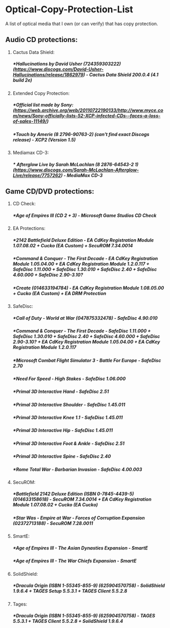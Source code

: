 # Optical-Copy-Protection-List
A list of optical media that I own (or can verify) that has copy protection.

## Audio CD protections:
1. Cactus Data Shield:
      ##### *Hallucinations by David Usher (724359303222) (https://www.discogs.com/David-Usher-Hallucinations/release/1862979) - Cactus Data Shield 200.0.4 (4.1 build 2e)
2. Extended Copy Protection:
      ##### *Official list made by Sony: (https://web.archive.org/web/20110722190133/http://www.myce.com/news/Sony-officially-lists-52-XCP-infected-CDs--faces-a-loss-of-sales-11149/)
      ##### *Touch by Amerie (8 2796-90763-2) (can't find exact Discogs release) - XCP2 (Version 1.5)
3. Mediamax CD-3:
      ##### * Afterglow Live by Sarah McLachlan (8 2876-64543-2 1) (https://www.discogs.com/Sarah-McLachlan-Afterglow-Live/release/7757262) - MediaMax CD-3

## Game CD/DVD protections:
1. CD Check:
      ##### *Age of Empires III (CD 2 + 3) - Microsoft Game Studios CD Check
1. EA Protections: 
      ##### *2142 Battlefield Deluxe Edition - EA CdKey Registration Module 1.07.08.02 + Cucko (EA Custom) + SecuROM 7.34.0014
      ##### *Command & Conquer - The First Decade - EA CdKey Registration Module 1.05.04.00 + EA CdKey Registration Module 1.2.0.117 + SafeDisc 1.11.000 + SafeDisc 1.30.010 + SafeDisc 2.40 + SafeDisc 4.60.000 + SafeDisc 2.90-3.10?
      ##### *Create (014633194784) - EA CdKey Registration Module 1.08.05.00 + Cucko (EA Custom) + EA DRM Protection
1. SafeDisc:
      ##### *Call of Duty - World at War (047875332478) - SafeDisc 4.90.010
      ##### *Command & Conquer - The First Decade - SafeDisc 1.11.000 + SafeDisc 1.30.010 + SafeDisc 2.40 + SafeDisc 4.60.000 + SafeDisc 2.90-3.10? + EA CdKey Registration Module 1.05.04.00 + EA CdKey Registration Module 1.2.0.117
      ##### *Microsoft Combat Flight Simulator 3 - Battle For Europe - SafeDisc 2.70
      ##### *Need For Speed - High Stakes - SafeDisc 1.06.000
      ##### *Primal 3D Interactive Hand - SafeDisc 2.51
      ##### *Primal 3D Interactive Shoulder - SafeDisc 1.45.011
      ##### *Primal 3D Interactive Knee 1.1 - SafeDisc 1.45.011
      ##### *Primal 3D Interactive Hip - SafeDisc 1.45.011
      ##### *Primal 3D Interactive Foot & Ankle - SafeDisc 2.51
      ##### *Primal 3D Interactive Spine - SafeDisc 2.40
      ##### *Rome Total War - Barbarian Invasion - SafeDisc 4.00.003
2. SecuROM:
      ##### *Battlefield 2142 Deluxe Edition (ISBN 0-7845-4439-5) (014633158618) - SecuROM 7.34.0014 + EA CdKey Registration Module 1.07.08.02 + Cucko (EA Cucko)
      ##### *Star Was - Empire at War - Forces of Corruption Expansion (02372713188) - SecuROM 7.28.0011    
3. SmartE:
      ##### *Age of Empires III - The Asian Dynasties Expansion - SmartE
      ##### *Age of Empires III - The War Chiefs Expansion - SmartE
4. SolidShield:
      ##### *Dracula Origin (ISBN 1-55345-855-9) (625904570758) - SolidShield 1.9.6.4 + TAGES Setup 5.5.3.1 + TAGES Client 5.5.2.8
5. Tages:
      ##### *Dracula Origin (ISBN 1-55345-855-9) (625904570758) - TAGES 5.5.3.1 + TAGES Client 5.5.2.8 + SolidShield 1.9.6.4
       
      
